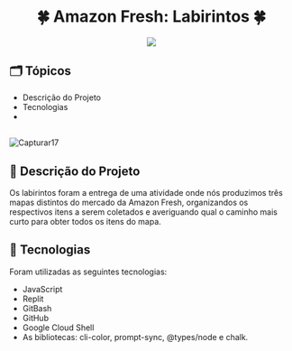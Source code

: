 <h1 align="center"> 🍀 Amazon Fresh: Labirintos 🍀 </h1>

<p align="center">
<img src="https://img.shields.io/static/v1?label=STATUS&message=%20FINALIZADO&color=GREEN&style=for-the-badge)"/>
</p>

## 🗂 Tópicos

* Descrição do Projeto
* Tecnologias
*

##
![Capturar17](https://user-images.githubusercontent.com/117852880/202717194-e3a5e6da-7546-4fae-b900-77bea0a27a35.PNG)

## 🧾 Descrição do Projeto

Os labirintos foram a entrega de uma atividade onde nós produzimos três mapas distintos do mercado da Amazon Fresh, organizandos os respectivos itens a serem coletados e averiguando qual o caminho mais curto para obter todos os itens do mapa.

## 👾 Tecnologias

Foram utilizadas as seguintes tecnologias:
* JavaScript
* Replit
* GitBash
* GitHub
* Google Cloud Shell
* As bibliotecas: cli-color, prompt-sync, @types/node e chalk.

